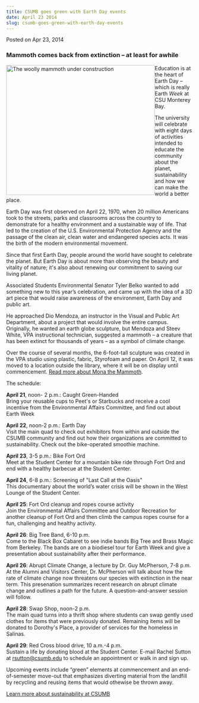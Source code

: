 ```yaml
---
title: CSUMB goes green with Earth Day events
date: April 23 2014
slug: csumb-goes-green-with-earth-day-events
---
```


  



<span class="date">Posted on Apr 23, 2014    </span>
<h3>Mammoth comes back from extinction &#x2013; at least for awhile</h3>
<p><img alt="The woolly mammoth under construction" src="https://news.csumb.edu/sites/default/files/65/attachments/news/images/mammoth_under_construction_for_web.jpg" style="width:400px; height:349px; float:left">Education is at the
heart of Earth Day &#x2013; which is really Earth <em>Week</em> at CSU
Monterey Bay.</img></p>
<p>The university will celebrate with eight days of activities
intended to educate the community about the planet, sustainability
and how we can make the world a better place.</p>
<p>Earth Day was first observed on April 22, 1970, when 20 million
Americans took to the streets, parks and classrooms across the
country to demonstrate for a healthy environment and a sustainable
way of life. That led to the creation of the U.S. Environmental
Protection Agency and the passage of the clean air, clean water and
endangered species acts. It was the birth of the modern
environmental movement.</p>
<p>Since that first Earth Day, people around the world have sought
to celebrate the planet. But Earth Day is about more than observing
the beauty and vitality of nature; it&apos;s also about renewing our
commitment to saving our living planet. &#x2028;&#x2028;</p>
<p>Associated Students Environmental Senator Tyler Belko wanted to
add something new to this year&#x2019;s celebration, and came up with the
idea of a 3D art piece that would raise awareness of the
environment, Earth Day and public art.</p>
<p>He approached Dio Mendoza, an instructor in the Visual and
Public Art Department, about a project that would involve the
entire campus. Originally, he wanted an earth globe sculpture, but
Mendoza and Steev White, VPA instructional technician, suggested a
mammoth &#x2013; a creature that has been extinct for thousands of years &#x2013;
as a symbol of climate change.&#xA0;</p>
<p>Over the course of several months, the 6-foot-tall sculpture was
created in the VPA studio using plastic, fabric, Styrofoam and
paper. On April 12, it was moved to a location outside the library,
where it will be on display until commencement. <a href="https://news.csumb.edu/news/2014/apr/17/mona-mammoth" rel="nofollow">Read more about Mona the Mammoth</a>.</p>
<p>The schedule:</p>
<p><strong>April 21</strong>, noon- 2 p.m.: Caught
Green-Handed<br>
Bring your reusable cups to Peet&apos;s or Starbucks and receive a cool
incentive from the Environmental Affairs Committee, and find out
about Earth Week</br></p>
<p><strong>April 22</strong>, noon-2 p.m.: Earth Day<br>
Visit the main quad to check out exhibitors from within and outside
the CSUMB community and find out how their organizations are
committed to sustainability. Check out the bike-operated smoothie
machine.</br></p>
<p><strong>April 23</strong>, 3-5 p.m.: Bike Fort Ord<br>
Meet at the Student Center for a mountain bike ride through Fort
Ord and end with a healthy barbecue at the Student Center.</br></p>
<p><strong>April 24</strong>, 6-8 p.m.: Screening of &quot;Last Call at
the Oasis&quot;<br>
This documentary about the world&#x2019;s water crisis will be shown in
the West Lounge of the Student Center.</br></p>
<p><strong>April 25</strong>: Fort Ord cleanup and ropes course
activity<br>
Join the Environmental Affairs Committee and Outdoor Recreation for
another cleanup of Fort Ord and then climb the campus ropes course
for a fun, challenging and healthy activity.</br></p>
<p><strong>April 26</strong>: Big Tree Band, 6-10 p.m.<br>
Come to the Black Box Cabaret to see indie bands Big Tree and Brass
Magic from Berkeley. The bands are on a biodiesel tour for Earth
Week and give a presentation about sustainability after their
performance.</br></p>
<p><strong>April 26</strong>: Abrupt Climate Change, a lecture by
Dr. Guy McPherson, 7-8 p.m.<br>
At the Alumni and Visitors Center, Dr. McPherson will talk about
how the rate of climate change now threatens our species with
extinction in the near term. This presenation summarizes recent
research on abrupt climate change and outlines a path for the
future. A question-and-answer session will follow.</br></p>
<p><strong>April 28</strong>: Swap Shop, noon-2 p.m.<br>
The main quad turns into a thrift shop where students can swap
gently used clothes for items that were previously donated.
Remaining items will be donated to Dorothy&apos;s Place, a provider of
services for the homeless in Salinas.</br></p>
<p><strong>April 29</strong>: Red Cross blood drive, 10 a.m.-4
p.m.<br>
Sustain a life by donating blood at the Student Center. E-mail
Rachel Sutton at <a href="mailto:rsutton@csumb.edu">rsutton@csumb.edu</a> to schedule an
appointment or walk in and sign up.</br></p>
<p>Upcoming events include &#x201C;green&#x201D; elements at commencement and an
end-of-semester move-out that emphasizes diverting material from
the landfill by recycling and reusing items that would othewise be
thrown away.</p>
<p><a href="https://ideals.csumb.edu/sustainability" rel="nofollow">Learn more about sustainability at CSUMB</a><br>
&#xA0;</br></p>
<p><br>
&#xA0;</br></p>





```
